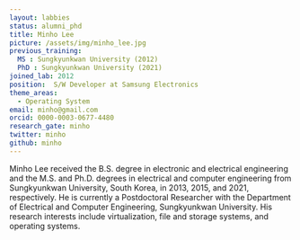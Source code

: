 ```yaml
---
layout: labbies
status: alumni_phd
title: Minho Lee
picture: /assets/img/minho_lee.jpg
previous_training:
  MS : Sungkyunkwan University (2012)
  PhD : Sungkyunkwan University (2021)
joined_lab: 2012
position:  S/W Developer at Samsung Electronics
theme_areas:
  - Operating System
email: minho@gmail.com
orcid: 0000-0003-0677-4480
research_gate: minho
twitter: minho
github: minho
---
```


Minho Lee received the B.S. degree in electronic and electrical engineering and the M.S. and Ph.D. degrees in electrical and computer engineering from Sungkyunkwan University, South Korea, in 2013, 2015, and 2021, respectively. He is currently a Postdoctoral Researcher with the Department of Electrical and Computer Engineering, Sungkyunkwan University. His research interests include virtualization, file and storage systems, and operating systems.
